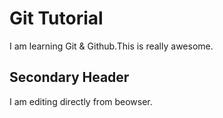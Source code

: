 # Git Tutorial
I am learning Git & Github.This is really awesome.

## Secondary Header

I am editing directly from beowser.
